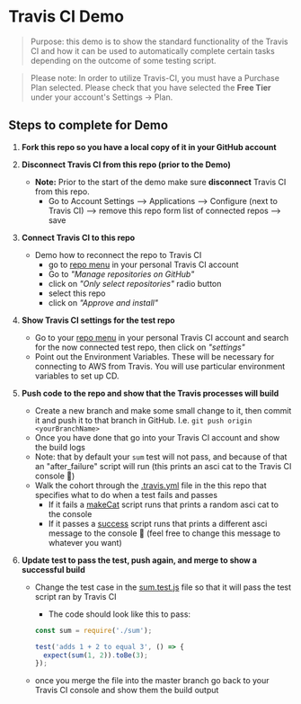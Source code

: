 # Travis CI Demo
> Purpose: this demo is to show the standard functionality of the Travis CI and how it can be used to automatically complete certain tasks depending on the outcome of some testing script. 

> Please note: In order to utilize Travis-CI, you must have a Purchase Plan selected. Please check that you have selected the **Free Tier** under your account's Settings -> Plan.
## Steps to complete for Demo
1. __Fork this repo so you have a local copy of it in your GitHub account__

1. __Disconnect Travis CI from this repo (prior to the Demo)__
    - __Note:__ Prior to the start of the demo make sure __disconnect__ Travis CI from this repo.
      - Go to Account Settings --> Applications --> Configure (next to Travis CI) --> remove this repo form list of connected repos --> save

1. __Connect Travis CI to this repo__
    - Demo how to reconnect the repo to Travis CI
      - go to [repo menu](https://www.travis-ci.com/account/repositories) in your personal Travis CI account
      - Go to _"Manage repositories on GitHub"_
      - click on _"Only select repositories"_ radio button
      - select this repo
      - click on _"Approve and install"_

1. __Show Travis CI settings for the test repo__
    - Go to your [repo menu](https://www.travis-ci.com/account/repositories) in your personal Travis CI account and search for the now connected test repo, then click on _"settings"_
    - Point out the Environment Variables.  These will be necessary for connecting to AWS from Travis. You will use particular environment variables to set up CD.

1. __Push code to the repo and show that the Travis processes will build__
    - Create a new branch and make some small change to it, then commit it and push it to that branch in GitHub. I.e. `git push origin <yourBranchName>`
    - Once you have done that go into your Travis CI account and show the build logs
    - Note: that by default your `sum` test will not pass, and because of that an "after_failure" script will run (this prints an asci cat to the Travis CI console 🥴)
    - Walk the cohort through the [.travis.yml](./.travis.yml) file in the this repo that specifies what to do when a test fails and passes
      - If it fails a [makeCat](./cat.js) script runs that prints a random asci cat to the console
      - If it passes a [success](./success.js) script runs that prints a different asci message to the console 🙂 (feel free to change this message to whatever you want)

1. __Update test to pass the test, push again, and merge to show a successful build__
    - Change the test case in the [sum.test.js](./sum.test.js) file so that it will pass the test script ran by Travis CI
      - The code should look like this to pass:
      
      ```js
      const sum = require('./sum');

      test('adds 1 + 2 to equal 3', () => {
        expect(sum(1, 2)).toBe(3);
      });
      ```
    - once you merge the file into the master branch go back to your Travis CI console and show them the build output


